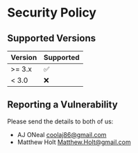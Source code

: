 # Security Policy

## Supported Versions

| Version | Supported          |
| ------- | ------------------ |
| >= 3.x  | :white_check_mark: |
| < 3.0   | :x:                |

## Reporting a Vulnerability

Please send the details to both of us:

- AJ ONeal <coolaj86@gmail.com>
- Matthew Holt <Matthew.Holt@gmail.com>

